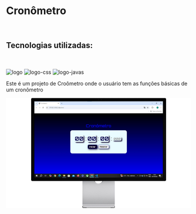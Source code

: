 <h1>Cronômetro</h1>
<br>
<h2>Tecnologias utilizadas:</h2>

<br>
<br>
<img src="https://img.shields.io/badge/HTML5-E34F26?style=for-the-badge&logo=html5&logoColor=white" alt="logo">

<img src="https://img.shields.io/badge/CSS3-1572B6?style=for-the-badge&logo=css3&logoColor=white" alt="logo-css">
<img src="https://img.shields.io/badge/JavaScript-F7DF1E?style=for-the-badge&logo=javascript&logoColor=black" alt="logo-javas">
<p>Este é um projeto de Croômetro onde o usuário tem as funções básicas de um cronômetro</p>
<img src="https://github.com/rodolfossilvadev/Cronometro/blob/main/assets/desktop.jpg?raw=true" alt="desktop-cronometro"
  height="300px">
